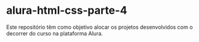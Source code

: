 # alura-html-css-parte-4
Este repositório têm como objetivo alocar os projetos desenvolvidos com o decorrer do curso na plataforma Alura.
